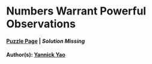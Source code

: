 # Numbers Warrant Powerful Observations

#### [Puzzle Page](1.4-p.pdf) | *Solution Missing*
#### Author(s): [Yannick Yao](../../../../search.html?q=Yannick+Yao)


